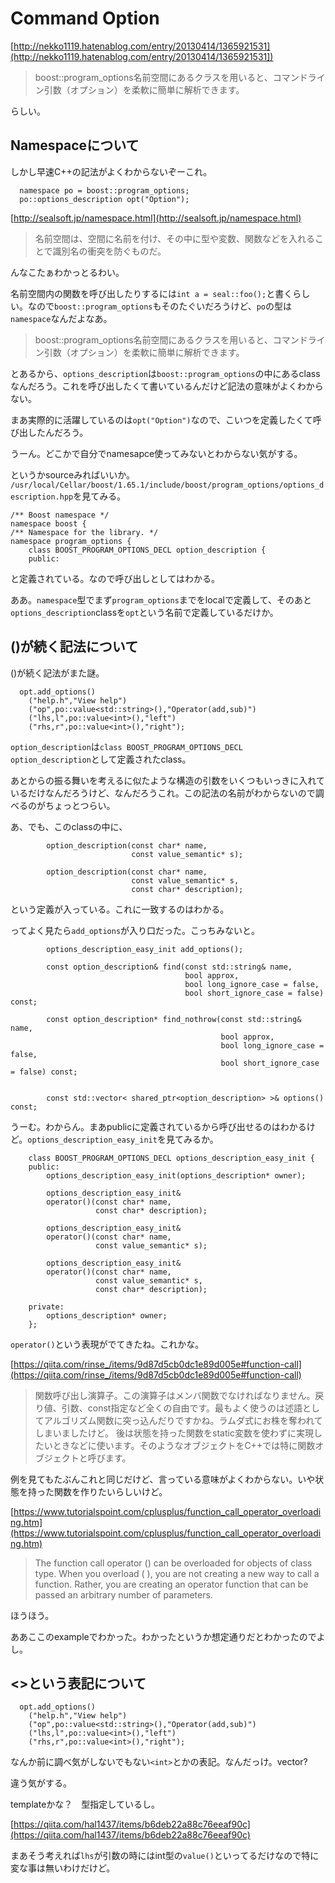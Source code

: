 # Command Option

[http://nekko1119.hatenablog.com/entry/20130414/1365921531](http://nekko1119.hatenablog.com/entry/20130414/1365921531])

> boost::program_options名前空間にあるクラスを用いると、コマンドライン引数（オプション）を柔軟に簡単に解析できます。

らしい。

## Namespaceについて

しかし早速C++の記法がよくわからないぞーこれ。

```
  namespace po = boost::program_options;
  po::options_description opt("Option");
```

[http://sealsoft.jp/namespace.html](http://sealsoft.jp/namespace.html)

> 名前空間は、空間に名前を付け、その中に型や変数、関数などを入れることで識別名の衝突を防ぐものだ。

んなこたぁわかっとるわい。

名前空間内の関数を呼び出したりするには`int a = seal::foo();`と書くらしい。なので`boost::program_options`もそのたぐいだろうけど、`po`の型は`namespace`なんだよなあ。

> boost::program_options名前空間にあるクラスを用いると、コマンドライン引数（オプション）を柔軟に簡単に解析できます。

とあるから、`options_description`は`boost::program_options`の中にあるclassなんだろう。これを呼び出したくて書いているんだけど記法の意味がよくわからない。

まあ実際的に活躍しているのは`opt("Option")`なので、こいつを定義したくて呼び出したんだろう。

うーん。どこかで自分でnamesapce使ってみないとわからない気がする。

というかsourceみればいいか。` /usr/local/Cellar/boost/1.65.1/include/boost/program_options/options_description.hpp`を見てみる。

```
/** Boost namespace */
namespace boost { 
/** Namespace for the library. */
namespace program_options {
    class BOOST_PROGRAM_OPTIONS_DECL option_description {
    public:
```

と定義されている。なので呼び出しとしてはわかる。

ああ。`namespace`型でまず`program_options`までをlocalで定義して、そのあと`options_description`classを`opt`という名前で定義しているだけか。

## ()が続く記法について

()が続く記法がまた謎。

```
  opt.add_options()
    ("help.h","View help")
    ("op",po::value<std::string>(),"Operator(add,sub)")
    ("lhs,l",po::value<int>(),"left")
    ("rhs,r",po::value<int>(),"right");
```

`option_description`は`class BOOST_PROGRAM_OPTIONS_DECL option_description`として定義されたclass。

あとからの振る舞いを考えるに似たような構造の引数をいくつもいっきに入れているだけなんだろうけど、なんだろうこれ。この記法の名前がわからないので調べるのがちょっとつらい。

あ、でも、このclassの中に、

```
        option_description(const char* name,
                           const value_semantic* s);

        option_description(const char* name,
                           const value_semantic* s,
                           const char* description);
```

という定義が入っている。これに一致するのはわかる。

ってよく見たら`add_options`が入り口だった。こっちみないと。

```
        options_description_easy_init add_options();

        const option_description& find(const std::string& name, 
                                       bool approx, 
                                       bool long_ignore_case = false,
                                       bool short_ignore_case = false) const;

        const option_description* find_nothrow(const std::string& name, 
                                               bool approx,
                                               bool long_ignore_case = false,
                                               bool short_ignore_case = false) const;


        const std::vector< shared_ptr<option_description> >& options() const;

```

うーむ。わからん。まあpublicに定義されているから呼び出せるのはわかるけど。`options_description_easy_init`を見てみるか。


```
    class BOOST_PROGRAM_OPTIONS_DECL options_description_easy_init {
    public:
        options_description_easy_init(options_description* owner);

        options_description_easy_init&
        operator()(const char* name,
                   const char* description);

        options_description_easy_init&
        operator()(const char* name,
                   const value_semantic* s);
        
        options_description_easy_init&
        operator()(const char* name,
                   const value_semantic* s,
                   const char* description);
       
    private:
        options_description* owner;
    };
```

`operator()`という表現がでてきたね。これかな。

[https://qiita.com/rinse_/items/9d87d5cb0dc1e89d005e#function-call](https://qiita.com/rinse_/items/9d87d5cb0dc1e89d005e#function-call)

> 関数呼び出し演算子。この演算子はメンバ関数でなければなりません。戻り値、引数、const指定など全くの自由です。最もよく使うのは述語としてアルゴリズム関数に突っ込んだりですかね。ラムダ式にお株を奪われてしまいましたけど。
> 後は状態を持った関数をstatic変数を使わずに実現したいときなどに使います。そのようなオブジェクトをC++では特に関数オブジェクトと呼びます。

例を見てもたぶんこれと同じだけど、言っている意味がよくわからない。いや状態を持った関数を作りたいらしいけど。

[https://www.tutorialspoint.com/cplusplus/function_call_operator_overloading.htm](https://www.tutorialspoint.com/cplusplus/function_call_operator_overloading.htm)

> The function call operator () can be overloaded for objects of class type. When you overload ( ), you are not creating a new way to call a function. Rather, you are creating an operator function that can be passed an arbitrary number of parameters.

ほうほう。

ああここのexampleでわかった。わかったというか想定通りだとわかったのでよし。

## <>という表記について

```
  opt.add_options()
    ("help.h","View help")
    ("op",po::value<std::string>(),"Operator(add,sub)")
    ("lhs,l",po::value<int>(),"left")
    ("rhs,r",po::value<int>(),"right");
```


なんか前に調べ気がしないでもない`<int>`とかの表記。なんだっけ。vector?

違う気がする。

templateかな？　型指定しているし。

[https://qiita.com/hal1437/items/b6deb22a88c76eeaf90c](https://qiita.com/hal1437/items/b6deb22a88c76eeaf90c)

まあそう考えれば`lhs`が引数の時にはint型の`value()`といってるだけなので特に変な事は無いわけだけど。





